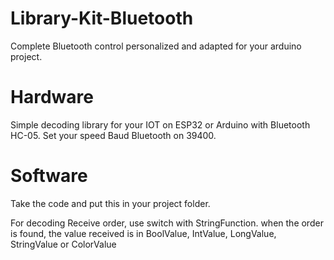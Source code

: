 # Library-Kit-Bluetooth
Complete Bluetooth control personalized and adapted for your arduino project.

# Hardware
Simple decoding library for your IOT on ESP32 or Arduino with Bluetooth HC-05.
Set your speed Baud Bluetooth on 39400.

# Software
Take the code and put this in your project folder.

For decoding Receive order, use switch with StringFunction.
when the order is found, the value received is in BoolValue, IntValue, LongValue, StringValue or ColorValue




 
